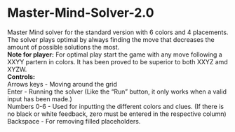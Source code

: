 # Master-Mind-Solver-2.0
Master Mind solver for the standard version with 6 colors and 4 placements. The solver plays optimal by always finding the move that decreases the amount of possible solutions the most.<br/>
**Note for player:** For optimal play start the game with any move following a XXYY partern in colors. It has been proved to be superior to both XXYZ amd XYZW. <br/>
**Controls:**<br/>
Arrows keys - Moving around the grid<br/>
Enter - Running the solver (Like the “Run” button, it only works when a valid input has been made.)<br/>
Numbers 0-6 - Used for inputting the different colors and clues. (If there is no black or white feedback, zero must be entered in the respective column)<br/>
Backspace - For removing filled placeholders.
